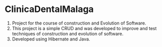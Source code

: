 # ClinicaDentalMalaga

1. Project for the course of construction and Evolution of Software.
2. This project is a simple CRUD and was developed to improve and test techniques of construction and evolution of software.
3. Developed using Hibernate and Java.


